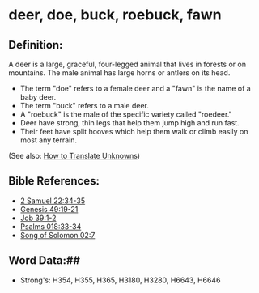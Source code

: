 # deer, doe, buck, roebuck, fawn #

## Definition: ##

A deer is a large, graceful, four-legged animal that lives in forests or on mountains. The male animal has large horns or antlers on its head.

* The term "doe" refers to a female deer and a "fawn" is the name of a baby deer.
* The term "buck" refers to a male deer.
* A "roebuck" is the male of the specific variety called "roedeer."
* Deer have strong, thin legs that help them jump high and run fast.
* Their feet have split hooves which help them walk or climb easily on most any terrain.

(See also: [How to Translate Unknowns](rc://en/ta/man/translate/translate-unknown))

## Bible References: ##

* [2 Samuel 22:34-35](rc://en/tn/help/2sa/22/34)
* [Genesis 49:19-21](rc://en/tn/help/gen/49/19)
* [Job 39:1-2](rc://en/tn/help/job/39/01)
* [Psalms 018:33-34](rc://en/tn/help/psa/018/033)
* [Song of Solomon 02:7](rc://en/tn/help/sng/02/07)

## Word Data:##

* Strong's: H354, H355, H365, H3180, H3280, H6643, H6646

